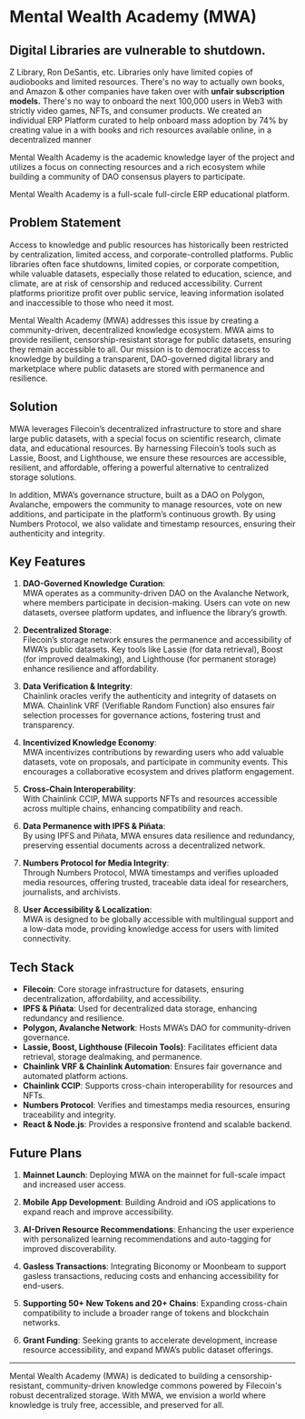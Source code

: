 # Mental Wealth Academy (MWA)

## Digital Libraries are vulnerable to shutdown. 

Z Library, Ron DeSantis, etc. 
Libraries only have limited copies of audiobooks and limited resources. 
There's no way to actually own books, and Amazon & other companies have taken over with **unfair subscription models.**
There's no way to onboard the next 100,000 users in Web3 with strictly video games, NFTs, and consumer products. We created an individual ERP Platform curated to help onboard mass adoption by 74% by creating value in a with books and rich resources available online, in a decentralized manner

Mental Wealth Academy is the academic knowledge layer of the project and utilizes a focus on connecting resources and a rich ecosystem while building a community of DAO consensus players to participate.

Mental Wealth Academy is a full-scale full-circle ERP educational platform.

## Problem Statement

Access to knowledge and public resources has historically been restricted by centralization, limited access, and corporate-controlled platforms. Public libraries often face shutdowns, limited copies, or corporate competition, while valuable datasets, especially those related to education, science, and climate, are at risk of censorship and reduced accessibility. Current platforms prioritize profit over public service, leaving information isolated and inaccessible to those who need it most.

Mental Wealth Academy (MWA) addresses this issue by creating a community-driven, decentralized knowledge ecosystem. MWA aims to provide resilient, censorship-resistant storage for public datasets, ensuring they remain accessible to all. Our mission is to democratize access to knowledge by building a transparent, DAO-governed digital library and marketplace where public datasets are stored with permanence and resilience.

## Solution

MWA leverages Filecoin’s decentralized infrastructure to store and share large public datasets, with a special focus on scientific research, climate data, and educational resources. By harnessing Filecoin’s tools such as Lassie, Boost, and Lighthouse, we ensure these resources are accessible, resilient, and affordable, offering a powerful alternative to centralized storage solutions.

In addition, MWA’s governance structure, built as a DAO on Polygon, Avalanche, empowers the community to manage resources, vote on new additions, and participate in the platform’s continuous growth. By using Numbers Protocol, we also validate and timestamp resources, ensuring their authenticity and integrity.

## Key Features

1. **DAO-Governed Knowledge Curation**:  
   MWA operates as a community-driven DAO on the Avalanche Network, where members participate in decision-making. Users can vote on new datasets, oversee platform updates, and influence the library’s growth.

2. **Decentralized Storage**:  
   Filecoin’s storage network ensures the permanence and accessibility of MWA’s public datasets. Key tools like Lassie (for data retrieval), Boost (for improved dealmaking), and Lighthouse (for permanent storage) enhance resilience and affordability.

3. **Data Verification & Integrity**:  
   Chainlink oracles verify the authenticity and integrity of datasets on MWA. Chainlink VRF (Verifiable Random Function) also ensures fair selection processes for governance actions, fostering trust and transparency.

4. **Incentivized Knowledge Economy**:  
   MWA incentivizes contributions by rewarding users who add valuable datasets, vote on proposals, and participate in community events. This encourages a collaborative ecosystem and drives platform engagement.

5. **Cross-Chain Interoperability**:  
   With Chainlink CCIP, MWA supports NFTs and resources accessible across multiple chains, enhancing compatibility and reach.

6. **Data Permanence with IPFS & Piñata**:  
   By using IPFS and Piñata, MWA ensures data resilience and redundancy, preserving essential documents across a decentralized network.

7. **Numbers Protocol for Media Integrity**:  
   Through Numbers Protocol, MWA timestamps and verifies uploaded media resources, offering trusted, traceable data ideal for researchers, journalists, and archivists.

8. **User Accessibility & Localization**:  
   MWA is designed to be globally accessible with multilingual support and a low-data mode, providing knowledge access for users with limited connectivity.

## Tech Stack

- **Filecoin**: Core storage infrastructure for datasets, ensuring decentralization, affordability, and accessibility.
- **IPFS & Piñata**: Used for decentralized data storage, enhancing redundancy and resilience.
- **Polygon, Avalanche Network**: Hosts MWA’s DAO for community-driven governance.
- **Lassie, Boost, Lighthouse (Filecoin Tools)**: Facilitates efficient data retrieval, storage dealmaking, and permanence.
- **Chainlink VRF & Chainlink Automation**: Ensures fair governance and automated platform actions.
- **Chainlink CCIP**: Supports cross-chain interoperability for resources and NFTs.
- **Numbers Protocol**: Verifies and timestamps media resources, ensuring traceability and integrity.
- **React & Node.js**: Provides a responsive frontend and scalable backend.

## Future Plans

1. **Mainnet Launch**: Deploying MWA on the mainnet for full-scale impact and increased user access.

2. **Mobile App Development**: Building Android and iOS applications to expand reach and improve accessibility.

3. **AI-Driven Resource Recommendations**: Enhancing the user experience with personalized learning recommendations and auto-tagging for improved discoverability.

4. **Gasless Transactions**: Integrating Biconomy or Moonbeam to support gasless transactions, reducing costs and enhancing accessibility for end-users.

5. **Supporting 50+ New Tokens and 20+ Chains**: Expanding cross-chain compatibility to include a broader range of tokens and blockchain networks.

6. **Grant Funding**: Seeking grants to accelerate development, increase resource accessibility, and expand MWA’s public dataset offerings.

---

Mental Wealth Academy (MWA) is dedicated to building a censorship-resistant, community-driven knowledge commons powered by Filecoin's robust decentralized storage. With MWA, we envision a world where knowledge is truly free, accessible, and preserved for all.
